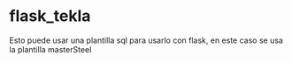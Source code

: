 # flask_tekla
Esto puede usar una plantilla sql para usarlo con flask, en este caso se usa la plantilla masterSteel
